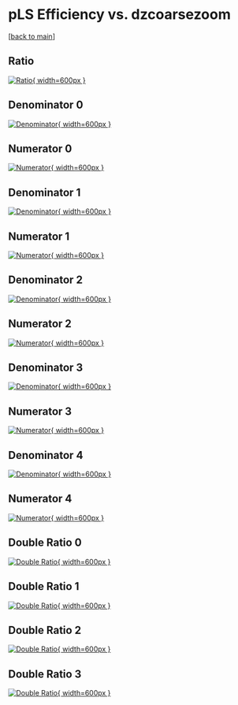 # pLS Efficiency vs. dzcoarsezoom

[[back to main](./)]



## Ratio

[![Ratio](../mtv/var/pLS_loweta_321_0_eff_dzcoarsezoom.png){ width=600px }](../mtv/var/pLS_loweta_321_0_eff_dzcoarsezoom.pdf)

## Denominator 0

[![Denominator](../mtv/den/pLS_loweta_321_0_eff_dzcoarsezoom_den0.png){ width=600px }](../mtv/den/pLS_loweta_321_0_eff_dzcoarsezoom_den0.pdf)

## Numerator 0

[![Numerator](../mtv/num/pLS_loweta_321_0_eff_dzcoarsezoom_num0.png){ width=600px }](../mtv/num/pLS_loweta_321_0_eff_dzcoarsezoom_num0.pdf)

## Denominator 1

[![Denominator](../mtv/den/pLS_loweta_321_0_eff_dzcoarsezoom_den1.png){ width=600px }](../mtv/den/pLS_loweta_321_0_eff_dzcoarsezoom_den1.pdf)

## Numerator 1

[![Numerator](../mtv/num/pLS_loweta_321_0_eff_dzcoarsezoom_num1.png){ width=600px }](../mtv/num/pLS_loweta_321_0_eff_dzcoarsezoom_num1.pdf)

## Denominator 2

[![Denominator](../mtv/den/pLS_loweta_321_0_eff_dzcoarsezoom_den2.png){ width=600px }](../mtv/den/pLS_loweta_321_0_eff_dzcoarsezoom_den2.pdf)

## Numerator 2

[![Numerator](../mtv/num/pLS_loweta_321_0_eff_dzcoarsezoom_num2.png){ width=600px }](../mtv/num/pLS_loweta_321_0_eff_dzcoarsezoom_num2.pdf)

## Denominator 3

[![Denominator](../mtv/den/pLS_loweta_321_0_eff_dzcoarsezoom_den3.png){ width=600px }](../mtv/den/pLS_loweta_321_0_eff_dzcoarsezoom_den3.pdf)

## Numerator 3

[![Numerator](../mtv/num/pLS_loweta_321_0_eff_dzcoarsezoom_num3.png){ width=600px }](../mtv/num/pLS_loweta_321_0_eff_dzcoarsezoom_num3.pdf)

## Denominator 4

[![Denominator](../mtv/den/pLS_loweta_321_0_eff_dzcoarsezoom_den4.png){ width=600px }](../mtv/den/pLS_loweta_321_0_eff_dzcoarsezoom_den4.pdf)

## Numerator 4

[![Numerator](../mtv/num/pLS_loweta_321_0_eff_dzcoarsezoom_num4.png){ width=600px }](../mtv/num/pLS_loweta_321_0_eff_dzcoarsezoom_num4.pdf)

## Double Ratio 0

[![Double Ratio](../mtv/ratio/pLS_loweta_321_0_eff_dzcoarsezoom_ratio0.png){ width=600px }](../mtv/ratio/pLS_loweta_321_0_eff_dzcoarsezoom_ratio0.pdf)

## Double Ratio 1

[![Double Ratio](../mtv/ratio/pLS_loweta_321_0_eff_dzcoarsezoom_ratio1.png){ width=600px }](../mtv/ratio/pLS_loweta_321_0_eff_dzcoarsezoom_ratio1.pdf)

## Double Ratio 2

[![Double Ratio](../mtv/ratio/pLS_loweta_321_0_eff_dzcoarsezoom_ratio2.png){ width=600px }](../mtv/ratio/pLS_loweta_321_0_eff_dzcoarsezoom_ratio2.pdf)

## Double Ratio 3

[![Double Ratio](../mtv/ratio/pLS_loweta_321_0_eff_dzcoarsezoom_ratio3.png){ width=600px }](../mtv/ratio/pLS_loweta_321_0_eff_dzcoarsezoom_ratio3.pdf)

